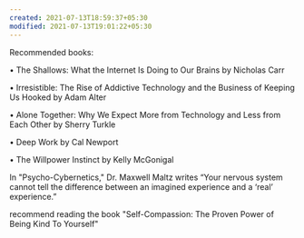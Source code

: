 ```yaml
---
created: 2021-07-13T18:59:37+05:30
modified: 2021-07-13T19:01:22+05:30
---
```


Recommended books:

 • The Shallows: What the Internet Is Doing to Our Brains by Nicholas Carr

 • Irresistible: The Rise of Addictive Technology and the Business of Keeping Us Hooked by Adam Alter

 • Alone Together: Why We Expect More from Technology and Less from Each Other by Sherry Turkle

 • Deep Work by Cal Newport

 • The Willpower Instinct by Kelly McGonigal

In "Psycho-Cybernetics," Dr. Maxwell Maltz writes “Your nervous system cannot tell the difference between an imagined experience and a ‘real’ experience.”

recommend reading the book "Self-Compassion: The Proven Power of Being Kind To Yourself"


